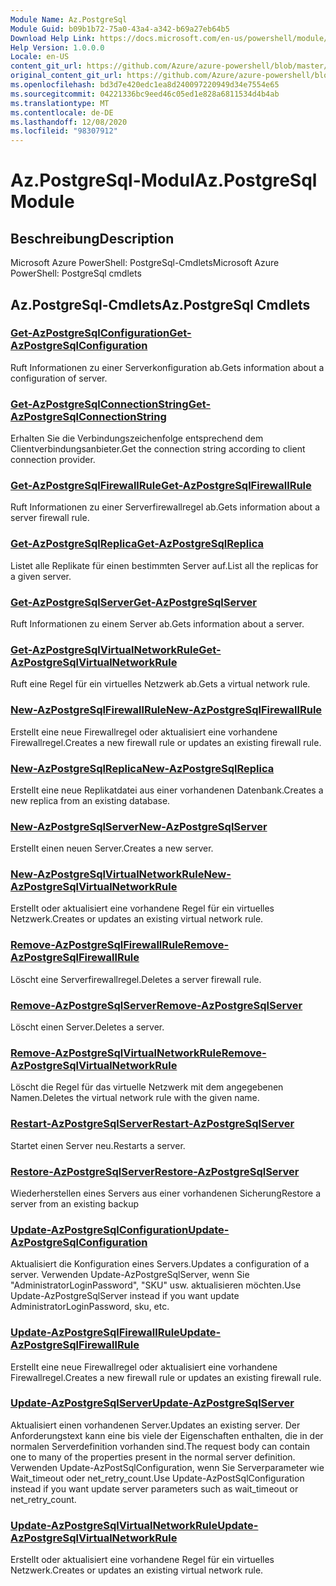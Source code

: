 ```yaml
---
Module Name: Az.PostgreSql
Module Guid: b09b1b72-75a0-43a4-a342-b69a27eb64b5
Download Help Link: https://docs.microsoft.com/en-us/powershell/module/az.postgresql
Help Version: 1.0.0.0
Locale: en-US
content_git_url: https://github.com/Azure/azure-powershell/blob/master/src/PostgreSql/help/Az.PostgreSql.md
original_content_git_url: https://github.com/Azure/azure-powershell/blob/master/src/PostgreSql/help/Az.PostgreSql.md
ms.openlocfilehash: bd3d7e420edc1ea8d240097220949d34e7554e65
ms.sourcegitcommit: 04221336bc9eed46c05ed1e828a6811534d4b4ab
ms.translationtype: MT
ms.contentlocale: de-DE
ms.lasthandoff: 12/08/2020
ms.locfileid: "98307912"
---
```

# <span data-ttu-id="08175-101">Az.PostgreSql-Modul</span><span class="sxs-lookup"><span data-stu-id="08175-101">Az.PostgreSql Module</span></span>
## <span data-ttu-id="08175-102">Beschreibung</span><span class="sxs-lookup"><span data-stu-id="08175-102">Description</span></span>
<span data-ttu-id="08175-103">Microsoft Azure PowerShell: PostgreSql-Cmdlets</span><span class="sxs-lookup"><span data-stu-id="08175-103">Microsoft Azure PowerShell: PostgreSql cmdlets</span></span>

## <span data-ttu-id="08175-104">Az.PostgreSql-Cmdlets</span><span class="sxs-lookup"><span data-stu-id="08175-104">Az.PostgreSql Cmdlets</span></span>
### [<span data-ttu-id="08175-105">Get-AzPostgreSqlConfiguration</span><span class="sxs-lookup"><span data-stu-id="08175-105">Get-AzPostgreSqlConfiguration</span></span>](Get-AzPostgreSqlConfiguration.md)
<span data-ttu-id="08175-106">Ruft Informationen zu einer Serverkonfiguration ab.</span><span class="sxs-lookup"><span data-stu-id="08175-106">Gets information about a configuration of server.</span></span>

### [<span data-ttu-id="08175-107">Get-AzPostgreSqlConnectionString</span><span class="sxs-lookup"><span data-stu-id="08175-107">Get-AzPostgreSqlConnectionString</span></span>](Get-AzPostgreSqlConnectionString.md)
<span data-ttu-id="08175-108">Erhalten Sie die Verbindungszeichenfolge entsprechend dem Clientverbindungsanbieter.</span><span class="sxs-lookup"><span data-stu-id="08175-108">Get the connection string according to client connection provider.</span></span>

### [<span data-ttu-id="08175-109">Get-AzPostgreSqlFirewallRule</span><span class="sxs-lookup"><span data-stu-id="08175-109">Get-AzPostgreSqlFirewallRule</span></span>](Get-AzPostgreSqlFirewallRule.md)
<span data-ttu-id="08175-110">Ruft Informationen zu einer Serverfirewallregel ab.</span><span class="sxs-lookup"><span data-stu-id="08175-110">Gets information about a server firewall rule.</span></span>

### [<span data-ttu-id="08175-111">Get-AzPostgreSqlReplica</span><span class="sxs-lookup"><span data-stu-id="08175-111">Get-AzPostgreSqlReplica</span></span>](Get-AzPostgreSqlReplica.md)
<span data-ttu-id="08175-112">Listet alle Replikate für einen bestimmten Server auf.</span><span class="sxs-lookup"><span data-stu-id="08175-112">List all the replicas for a given server.</span></span>

### [<span data-ttu-id="08175-113">Get-AzPostgreSqlServer</span><span class="sxs-lookup"><span data-stu-id="08175-113">Get-AzPostgreSqlServer</span></span>](Get-AzPostgreSqlServer.md)
<span data-ttu-id="08175-114">Ruft Informationen zu einem Server ab.</span><span class="sxs-lookup"><span data-stu-id="08175-114">Gets information about a server.</span></span>

### [<span data-ttu-id="08175-115">Get-AzPostgreSqlVirtualNetworkRule</span><span class="sxs-lookup"><span data-stu-id="08175-115">Get-AzPostgreSqlVirtualNetworkRule</span></span>](Get-AzPostgreSqlVirtualNetworkRule.md)
<span data-ttu-id="08175-116">Ruft eine Regel für ein virtuelles Netzwerk ab.</span><span class="sxs-lookup"><span data-stu-id="08175-116">Gets a virtual network rule.</span></span>

### [<span data-ttu-id="08175-117">New-AzPostgreSqlFirewallRule</span><span class="sxs-lookup"><span data-stu-id="08175-117">New-AzPostgreSqlFirewallRule</span></span>](New-AzPostgreSqlFirewallRule.md)
<span data-ttu-id="08175-118">Erstellt eine neue Firewallregel oder aktualisiert eine vorhandene Firewallregel.</span><span class="sxs-lookup"><span data-stu-id="08175-118">Creates a new firewall rule or updates an existing firewall rule.</span></span>

### [<span data-ttu-id="08175-119">New-AzPostgreSqlReplica</span><span class="sxs-lookup"><span data-stu-id="08175-119">New-AzPostgreSqlReplica</span></span>](New-AzPostgreSqlReplica.md)
<span data-ttu-id="08175-120">Erstellt eine neue Replikatdatei aus einer vorhandenen Datenbank.</span><span class="sxs-lookup"><span data-stu-id="08175-120">Creates a new replica from an existing database.</span></span>

### [<span data-ttu-id="08175-121">New-AzPostgreSqlServer</span><span class="sxs-lookup"><span data-stu-id="08175-121">New-AzPostgreSqlServer</span></span>](New-AzPostgreSqlServer.md)
<span data-ttu-id="08175-122">Erstellt einen neuen Server.</span><span class="sxs-lookup"><span data-stu-id="08175-122">Creates a new server.</span></span>

### [<span data-ttu-id="08175-123">New-AzPostgreSqlVirtualNetworkRule</span><span class="sxs-lookup"><span data-stu-id="08175-123">New-AzPostgreSqlVirtualNetworkRule</span></span>](New-AzPostgreSqlVirtualNetworkRule.md)
<span data-ttu-id="08175-124">Erstellt oder aktualisiert eine vorhandene Regel für ein virtuelles Netzwerk.</span><span class="sxs-lookup"><span data-stu-id="08175-124">Creates or updates an existing virtual network rule.</span></span>

### [<span data-ttu-id="08175-125">Remove-AzPostgreSqlFirewallRule</span><span class="sxs-lookup"><span data-stu-id="08175-125">Remove-AzPostgreSqlFirewallRule</span></span>](Remove-AzPostgreSqlFirewallRule.md)
<span data-ttu-id="08175-126">Löscht eine Serverfirewallregel.</span><span class="sxs-lookup"><span data-stu-id="08175-126">Deletes a server firewall rule.</span></span>

### [<span data-ttu-id="08175-127">Remove-AzPostgreSqlServer</span><span class="sxs-lookup"><span data-stu-id="08175-127">Remove-AzPostgreSqlServer</span></span>](Remove-AzPostgreSqlServer.md)
<span data-ttu-id="08175-128">Löscht einen Server.</span><span class="sxs-lookup"><span data-stu-id="08175-128">Deletes a server.</span></span>

### [<span data-ttu-id="08175-129">Remove-AzPostgreSqlVirtualNetworkRule</span><span class="sxs-lookup"><span data-stu-id="08175-129">Remove-AzPostgreSqlVirtualNetworkRule</span></span>](Remove-AzPostgreSqlVirtualNetworkRule.md)
<span data-ttu-id="08175-130">Löscht die Regel für das virtuelle Netzwerk mit dem angegebenen Namen.</span><span class="sxs-lookup"><span data-stu-id="08175-130">Deletes the virtual network rule with the given name.</span></span>

### [<span data-ttu-id="08175-131">Restart-AzPostgreSqlServer</span><span class="sxs-lookup"><span data-stu-id="08175-131">Restart-AzPostgreSqlServer</span></span>](Restart-AzPostgreSqlServer.md)
<span data-ttu-id="08175-132">Startet einen Server neu.</span><span class="sxs-lookup"><span data-stu-id="08175-132">Restarts a server.</span></span>

### [<span data-ttu-id="08175-133">Restore-AzPostgreSqlServer</span><span class="sxs-lookup"><span data-stu-id="08175-133">Restore-AzPostgreSqlServer</span></span>](Restore-AzPostgreSqlServer.md)
<span data-ttu-id="08175-134">Wiederherstellen eines Servers aus einer vorhandenen Sicherung</span><span class="sxs-lookup"><span data-stu-id="08175-134">Restore a server from an existing backup</span></span>

### [<span data-ttu-id="08175-135">Update-AzPostgreSqlConfiguration</span><span class="sxs-lookup"><span data-stu-id="08175-135">Update-AzPostgreSqlConfiguration</span></span>](Update-AzPostgreSqlConfiguration.md)
<span data-ttu-id="08175-136">Aktualisiert die Konfiguration eines Servers.</span><span class="sxs-lookup"><span data-stu-id="08175-136">Updates a configuration of a server.</span></span>
<span data-ttu-id="08175-137">Verwenden Update-AzPostgreSqlServer, wenn Sie "AdministratorLoginPassword", "SKU" usw. aktualisieren möchten.</span><span class="sxs-lookup"><span data-stu-id="08175-137">Use Update-AzPostgreSqlServer instead if you want update AdministratorLoginPassword, sku, etc.</span></span>

### [<span data-ttu-id="08175-138">Update-AzPostgreSqlFirewallRule</span><span class="sxs-lookup"><span data-stu-id="08175-138">Update-AzPostgreSqlFirewallRule</span></span>](Update-AzPostgreSqlFirewallRule.md)
<span data-ttu-id="08175-139">Erstellt eine neue Firewallregel oder aktualisiert eine vorhandene Firewallregel.</span><span class="sxs-lookup"><span data-stu-id="08175-139">Creates a new firewall rule or updates an existing firewall rule.</span></span>

### [<span data-ttu-id="08175-140">Update-AzPostgreSqlServer</span><span class="sxs-lookup"><span data-stu-id="08175-140">Update-AzPostgreSqlServer</span></span>](Update-AzPostgreSqlServer.md)
<span data-ttu-id="08175-141">Aktualisiert einen vorhandenen Server.</span><span class="sxs-lookup"><span data-stu-id="08175-141">Updates an existing server.</span></span>
<span data-ttu-id="08175-142">Der Anforderungstext kann eine bis viele der Eigenschaften enthalten, die in der normalen Serverdefinition vorhanden sind.</span><span class="sxs-lookup"><span data-stu-id="08175-142">The request body can contain one to many of the properties present in the normal server definition.</span></span>
<span data-ttu-id="08175-143">Verwenden Update-AzPostSqlConfiguration, wenn Sie Serverparameter wie Wait_timeout oder net_retry_count.</span><span class="sxs-lookup"><span data-stu-id="08175-143">Use Update-AzPostSqlConfiguration instead if you want update server parameters such as wait_timeout or net_retry_count.</span></span>

### [<span data-ttu-id="08175-144">Update-AzPostgreSqlVirtualNetworkRule</span><span class="sxs-lookup"><span data-stu-id="08175-144">Update-AzPostgreSqlVirtualNetworkRule</span></span>](Update-AzPostgreSqlVirtualNetworkRule.md)
<span data-ttu-id="08175-145">Erstellt oder aktualisiert eine vorhandene Regel für ein virtuelles Netzwerk.</span><span class="sxs-lookup"><span data-stu-id="08175-145">Creates or updates an existing virtual network rule.</span></span>

